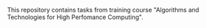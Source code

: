 This repository contains tasks from training course "Algorithms and Technologies for High Perfomance Computing". 